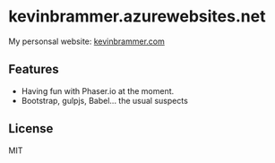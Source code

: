 ﻿# kevinbrammer.azurewebsites.net

My personsal website: [kevinbrammer.com](http://www.kevinbrammer.com)

## Features

- Having fun with Phaser.io at the moment.
- Bootstrap, gulpjs, Babel... the usual suspects

## License 

MIT